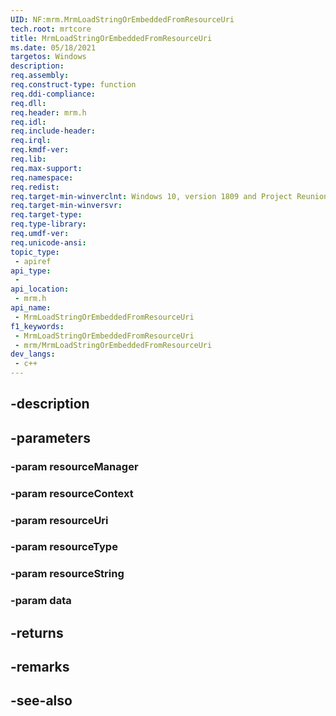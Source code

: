 ```yaml
---
UID: NF:mrm.MrmLoadStringOrEmbeddedFromResourceUri
tech.root: mrtcore 
title: MrmLoadStringOrEmbeddedFromResourceUri
ms.date: 05/18/2021 
targetos: Windows
description: 
req.assembly: 
req.construct-type: function
req.ddi-compliance: 
req.dll: 
req.header: mrm.h
req.idl: 
req.include-header: 
req.irql: 
req.kmdf-ver: 
req.lib: 
req.max-support: 
req.namespace: 
req.redist: 
req.target-min-winverclnt: Windows 10, version 1809 and Project Reunion 0.5 (and later) 
req.target-min-winversvr: 
req.target-type: 
req.type-library: 
req.umdf-ver: 
req.unicode-ansi: 
topic_type:
 - apiref
api_type:
 - 
api_location:
 - mrm.h
api_name:
 - MrmLoadStringOrEmbeddedFromResourceUri
f1_keywords:
 - MrmLoadStringOrEmbeddedFromResourceUri
 - mrm/MrmLoadStringOrEmbeddedFromResourceUri
dev_langs:
 - c++
---
```


## -description

## -parameters

### -param resourceManager

### -param resourceContext

### -param resourceUri

### -param resourceType

### -param resourceString

### -param data

## -returns

## -remarks

## -see-also

